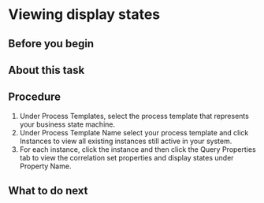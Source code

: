 <!-- image -->

# Viewing display states

## Before you begin

## About this task

## Procedure

1. Under Process Templates, select the process template that represents
your business state machine.
2. Under Process Template Name select your process template and click
Instances to view all existing instances still active in your system.
3. For each instance, click the instance and then click the Query
Properties tab to view the correlation set properties and display states under
Property Name.

## What to do next